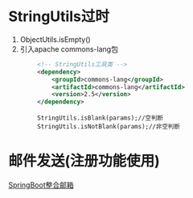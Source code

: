 # StringUtils过时
1. ObjectUtils.isEmpty()
2. 引入apache commons-lang包
```xml
        <!-- StringUtils工具类 -->
        <dependency>
            <groupId>commons-lang</groupId>
            <artifactId>commons-lang</artifactId>
            <version>2.5</version>
        </dependency>
```
```apl
		StringUtils.isBlank(params);//空判断
        StringUtils.isNotBlank(params);//非空判断
```

# 邮件发送(注册功能使用)
[SpringBoot整合邮箱](https://www.cnblogs.com/rain-me/p/16774779.html)